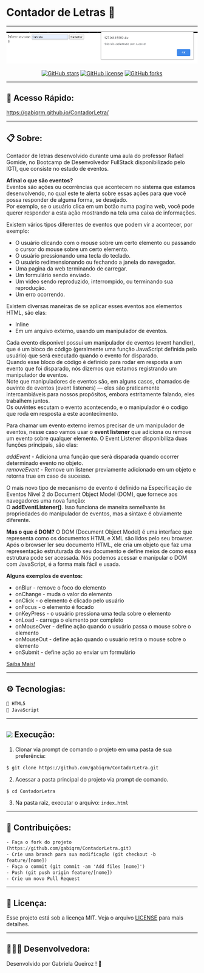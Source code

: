 # Contador de Letras 🔢

---

<p align="center">
   <img src="image/logo.png" alt="ContadorLetra"/>
</p>

<div align="center">

[![GitHub stars](https://img.shields.io/github/stars/gabiqrm/ContadorLetra)](https://github.com/gabiqrm/ContadorLetra)<space> <space>[![GitHub license](https://img.shields.io/github/license/gabiqrm/ContadorLetra)](https://github.com/gabiqrm/ContadorLetra/blob/master/LICENSE)<space> <space>[![GitHub forks](https://img.shields.io/github/forks/gabiqrm/ContadorLetra)](https://github.com/gabiqrm/ContadorLetra/)

</div>

---
## 🔎 Acesso Rápido:
https://gabiqrm.github.io/ContadorLetra/

---

## 📋 Sobre:

Contador de letras desenvolvido durante uma aula do professor Rafael Gomide, no Bootcamp de Desenvolvedor FullStack disponibilizado pelo IGTI, que consiste no estudo de eventos.<br />

**Afinal o que são eventos?**<br />
Eventos são ações ou ocorrências que acontecem no sistema que estamos desenvolvendo, no qual este te alerta sobre essas ações para que você possa responder de alguma forma, se desejado. <br />
Por exemplo, se o usuário clica em um botão numa pagina web, você pode querer responder a esta ação mostrando na tela uma caixa de informações.<br />

Existem vários tipos diferentes de eventos que podem vir a acontecer, por exemplo:<br />

- O usuário clicando com o mouse sobre um certo elemento ou passando o cursor do mouse sobre um certo elemento.<br />
- O usuário pressionando uma tecla do teclado.<br />
- O usuário redimensionando ou fechando a janela do navegador.<br />
- Uma pagina da web terminando de carregar.<br />
- Um formulário sendo enviado.<br />
- Um video sendo reproduzido, interrompido, ou terminando sua reprodução.<br />
- Um erro ocorrendo. <br />

Existem diversas maneiras de se aplicar esses eventos aos elementos HTML, são elas:<br />
- Inline<br />
- Em um arquivo externo, usando um manipulador de eventos.<br />

Cada evento disponivel possui um manipulador de eventos (event handler), que é um bloco de código (geralmente uma função JavaScript definida pelo usuário) que será executado quando o evento for disparado. <br />
Quando esse bloco de código é definido para rodar em resposta a um evento que foi disparado, nós dizemos que estamos registrando um manipulador de eventos. <br />
Note que manipuladores de eventos são, em alguns casos, chamados de ouvinte de eventos (event listeners) — eles são praticamente intercambiáveis para nossos propósitos, embora estritamente falando, eles trabalhem juntos. <br />
Os ouvintes escutam o evento acontecendo, e o manipulador é o codigo que roda em resposta a este acontecimento.<br />


Para chamar um evento externo iremos precisar de um manipulador de eventos, nesse caso vamos usar o **event listener** que adiciona ou remove um evento sobre qualquer elemento. O Event Listener disponibiliza duas funções principais, são elas:<br />

*addEvent* - Adiciona uma função que será disparada quando ocorrer determinado evento no objeto.<br />
*removeEvent* - Remove um listener previamente adicionado em um objeto e retorna true em caso de sucesso.<br />

O mais novo tipo de mecanismo de evento é definido na Especificação de Eventos Nível 2 do Document Object Model (DOM), que fornece aos navegadores uma nova função:<br />
O **addEventListener()**. Isso funciona de maneira semelhante às propriedades do manipulador de eventos, mas a sintaxe é obviamente diferente. <br />

**Mas o que é DOM?** 
O DOM (Document Object Model) é uma interface que representa como os documentos HTML e XML são lidos pelo seu browser.<br />
Após o browser ler seu documento HTML, ele cria um objeto que faz uma representação estruturada do seu documento e define meios de como essa estrutura pode ser acessada. Nós podemos acessar e manipular o DOM com JavaScript, é a forma mais fácil e usada.<br />

**Alguns exemplos de eventos:**
- onBlur - remove o foco do elemento<br />
- onChange - muda o valor do elemento<br />
- onClick - o elemento é clicado pelo usuário<br />
- onFocus - o elemento é focado<br />
- onKeyPress - o usuário pressiona uma tecla sobre o elemento<br />
- onLoad - carrega o elemento por completo<br />
- onMouseOver - define ação quando o usuário passa o mouse sobre o elemento<br />
- onMouseOut - define ação quando o usuário retira o mouse sobre o elemento<br />
- onSubmit - define ação ao enviar um formulário<br />

[ Saiba Mais! ](https://desenvolvimentoparaweb.com/javascript/eventos-javascript/)


---
## ⚙️ Tecnologias:

```bash
📍 HTML5
📍 JavaScript
```

---
## ![](https://img.icons8.com/metro/20/000000/run-command.png) Execução:
1. Clonar via prompt de comando o projeto em uma pasta de sua preferência:
```bash
$ git clone https://github.com/gabiqrm/ContadorLetra.git
```
2. Acessar a pasta principal do projeto via prompt de comando.
```bash
$ cd ContadorLetra
```
3. Na pasta raiz, executar o arquivo: `index.html`

---
## 🔗 Contribuições:
```
- Faça o fork do projeto (https://github.com/gabiqrm/ContadorLetra.git)
- Crie uma branch para sua modificação (git checkout -b feature/[nome])
- Faça o commit (git commit -am 'Add files [nome]')
- Push (git push origin feature/[nome])
- Crie um novo Pull Request
```
---
## 🔐 Licença:
Esse projeto está sob a licença MIT. Veja o arquivo [LICENSE](LICENSE) para mais detalhes.

---

## 👩🏻‍💻 Desenvolvedora:

Desenvolvido por Gabriela Queiroz ! 💜
